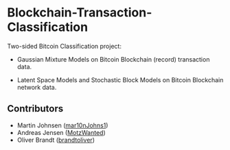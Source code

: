 # Blockchain-Transaction-Classification

Two-sided Bitcoin Classification project:

* Gaussian Mixture Models on Bitcoin Blockchain (record) transaction data.

* Latent Space Models and Stochastic Block Models on Bitcoin Blockchain network data.

## Contributors
* Martin Johnsen ([mar10nJohns1](https://github.com/mar10nJohns1))
* Andreas Jensen ([MotzWanted](https://github.com/MotzWanted))
* Oliver Brandt ([brandtoliver](https://github.com/brandtoliver))
